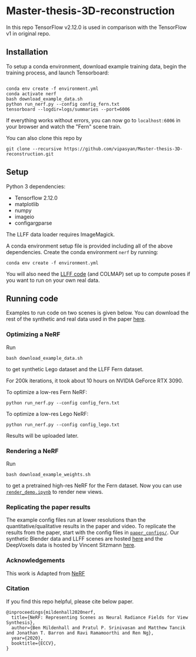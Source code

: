 # Master-thesis-3D-reconstruction

In this repo TensorFlow v2.12.0 is used in comparison with the TensorFlow v1 in original repo.

## Installation

To setup a conda environment, download example training data, begin the training process, and launch Tensorboard:
```

conda env create -f environment.yml
conda activate nerf
bash download_example_data.sh
python run_nerf.py --config config_fern.txt
tensorboard --logdir=logs/summaries --port=6006
```
If everything works without errors, you can now go to `localhost:6006` in your browser and watch the "Fern" scene train.

You can also clone this repo by 
```
git clone --recursive https://github.com/vipasyan/Master-thesis-3D-reconstruction.git

```

## Setup

Python 3 dependencies:

* Tensorflow 2.12.0
* matplotlib
* numpy
* imageio
* configargparse

The LLFF data loader requires ImageMagick.

A conda environment setup file is provided including all of the above dependencies. Create the conda environment `nerf` by running:
```
conda env create -f environment.yml
```

You will also need the [LLFF code](http://github.com/fyusion/llff) (and COLMAP) set up to compute poses if you want to run on your own real data.



## Running code

Examples to run code on two scenes is given below. You can download the rest of the synthetic and real data used in the paper [here](https://drive.google.com/drive/folders/128yBriW1IG_3NJ5Rp7APSTZsJqdJdfc1).

### Optimizing a NeRF

Run
```
bash download_example_data.sh
```
to get synthetic Lego dataset and the LLFF Fern dataset.

For 200k iterations, it took about 10 hours on NVIDIA GeForce RTX 3090.


To optimize a low-res Fern NeRF:
```
python run_nerf.py --config config_fern.txt
```


To optimize a low-res Lego NeRF:
```
python run_nerf.py --config config_lego.txt
```

Results will be uploaded later.


### Rendering a NeRF

Run
```
bash download_example_weights.sh
```
to get a pretrained high-res NeRF for the Fern dataset. Now you can use [`render_demo.ipynb`](https://github.com/bmild/nerf/blob/master/render_demo.ipynb) to render new views.

### Replicating the paper results

The example config files run at lower resolutions than the quantitative/qualitative results in the paper and video. To replicate the results from the paper, start with the config files in [`paper_configs/`](https://github.com/bmild/nerf/tree/master/paper_configs). Our synthetic Blender data and LLFF scenes are hosted [here](https://drive.google.com/drive/folders/128yBriW1IG_3NJ5Rp7APSTZsJqdJdfc1) and the DeepVoxels data is hosted by Vincent Sitzmann [here](https://drive.google.com/open?id=1lUvJWB6oFtT8EQ_NzBrXnmi25BufxRfl).


### Acknowledgements

This work is Adapted from [NeRF](https://github.com/bmild/nerf)
 

    
### Citation

If you find this repo helpful, please cite below paper.

```
@inproceedings{mildenhall2020nerf,
  title={NeRF: Representing Scenes as Neural Radiance Fields for View Synthesis},
  author={Ben Mildenhall and Pratul P. Srinivasan and Matthew Tancik and Jonathan T. Barron and Ravi Ramamoorthi and Ren Ng},
  year={2020},
  booktitle={ECCV},
}
```